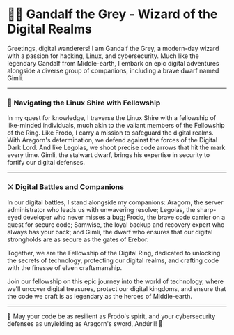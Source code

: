 # 🧙‍♂️ Gandalf the Grey - Wizard of the Digital Realms

Greetings, digital wanderers! I am Gandalf the Grey, a modern-day wizard with a
passion for hacking, Linux, and cybersecurity. Much like the legendary Gandalf
from Middle-earth, I embark on epic digital adventures alongside a diverse group
of companions, including a brave dwarf named Gimli.

-----------------------------------------------------------------

### 🌄 Navigating the Linux Shire with Fellowship

In my quest for knowledge, I traverse the Linux Shire with a fellowship of
like-minded individuals, much akin to the valiant members of the Fellowship of
the Ring. Like Frodo, I carry a mission to safeguard the digital realms. With
Aragorn's determination, we defend against the forces of the Digital Dark Lord.
And like Legolas, we shoot precise code arrows that hit the mark every time.
Gimli, the stalwart dwarf, brings his expertise in security to fortify our
digital defenses.

-----------------------------------------------------------------

### ⚔️ Digital Battles and Companions

In our digital battles, I stand alongside my companions: Aragorn, the server
administrator who leads us with unwavering resolve; Legolas, the sharp-eyed
developer who never misses a bug; Frodo, the brave code carrier on a quest for
secure code; Samwise, the loyal backup and recovery expert who always has your
back; and Gimli, the dwarf who ensures that our digital strongholds are as
secure as the gates of Erebor.

Together, we are the Fellowship of the Digital Ring, dedicated to unlocking the
secrets of technology, protecting our digital realms, and crafting code with
the finesse of elven craftsmanship.

Join our fellowship on this epic journey into the world of technology, where
we'll uncover digital treasures, protect our digital kingdoms, and ensure that
the code we craft is as legendary as the heroes of Middle-earth.

-----------------------------------------------------------------

🌟 May your code be as resilient as Frodo's spirit, and your cybersecurity
defenses as unyielding as Aragorn's sword, Andúril! 🌟
